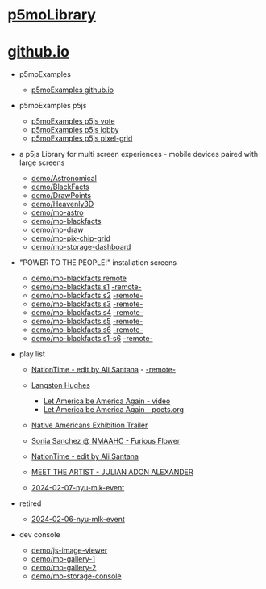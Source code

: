 # [p5moLibrary](https://github.com/molab-itp/p5moLibrary)

# [github.io](https://molab-itp.github.io/p5moLibrary/src?v=59)

- p5moExamples

  - [ p5moExamples github.io ](https://molab-itp.github.io/p5moExamples)

- p5moExamples p5js

  - [ p5moExamples p5js vote ](https://editor.p5js.org/jht9629-nyu/sketches/EEafnQwr1)
  - [ p5moExamples p5js lobby ](https://editor.p5js.org/jht9629-nyu/sketches/vP6sWN4Cu)
  - [ p5moExamples p5js pixel-grid ](https://editor.p5js.org/jht9629-nyu/sketches/CntV1JQNp)

- a p5js Library for multi screen experiences - mobile devices paired with large screens

  - [demo/Astronomical](demo/Astronomical?v=59)
  - [demo/BlackFacts](demo/BlackFacts?v=59)
  - [demo/DrawPoints](demo/DrawPoints?v=59)
  - [demo/Heavenly3D](demo/Heavenly3D?v=59)
  - [demo/mo-astro](demo/mo-astro?v=59)
  - [demo/mo-blackfacts](demo/mo-blackfacts?v=59)
  - [demo/mo-draw](demo/mo-draw?v=59)
  - [demo/mo-pix-chip-grid](demo/mo-pix-chip-grid?v=59)
  - [demo/mo-storage-dashboard](demo/mo-storage-dashboard?v=59)

- "POWER TO THE PEOPLE!" installation screens

  - [demo/mo-blackfacts remote](demo/mo-blackfacts?v=59)
  - [demo/mo-blackfacts s1](demo/mo-blackfacts?v=59&group=s1&qrcode=mo-blackfacts-qrcode-1.png) [-remote-](demo/mo-blackfacts?v=59&group=s1)
  - [demo/mo-blackfacts s2](demo/mo-blackfacts?v=59&group=s2&qrcode=mo-blackfacts-qrcode-2.png) [-remote-](demo/mo-blackfacts?v=59&group=s2)
  - [demo/mo-blackfacts s3](demo/mo-blackfacts?v=59&group=s3&qrcode=mo-blackfacts-qrcode-3.png) [-remote-](demo/mo-blackfacts?v=59&group=s3)
  - [demo/mo-blackfacts s4](demo/mo-blackfacts?v=59&group=s4&qrcode=mo-blackfacts-qrcode-4.png) [-remote-](demo/mo-blackfacts?v=59&group=s4)
  - [demo/mo-blackfacts s5](demo/mo-blackfacts?v=59&group=s5&qrcode=mo-blackfacts-qrcode-5.png) [-remote-](demo/mo-blackfacts?v=59&group=s5)
  - [demo/mo-blackfacts s6](demo/mo-blackfacts?v=59&group=s6&qrcode=mo-blackfacts-qrcode-6.png) [-remote-](demo/mo-blackfacts?v=59&group=s6)
  - [demo/mo-blackfacts s1-s6](demo/mo-blackfacts?v=59&group=s1,s2,s3,s4,s5,s6&qrcode=mo-blackfacts-qrcode-1-6.png) [-remote-](demo/mo-blackfacts?v=59&group=s1,s2,s3,s4,s5,s6)

- play list

  - [NationTime - edit by Ali Santana](demo/mo-videoplayer/?playlist=-UtKxghWlvY&title=NationTime%20-%20ELUCID%20-%20BETAMAX&qrcode=NationTime.png) - [-remote-](demo/mo-videoplayer/?playlist=-UtKxghWlvY&title=NationTime%20-%20ELUCID%20-%20BETAMAX)

  - [Langston Hughes ](demo/BlackFacts?playlist=XzI3huqpCi4)

    - [Let America be America Again - video](demo/mo-blackfacts?playlist=CFNM8GB_Yp0&title=%E2%98%85)
    - [Let America be America Again - poets.org](https://poets.org/poem/let-america-be-america-again)

  - [Native Americans Exhibition Trailer](demo/BlackFacts?playlist=hpjNGTYvpxw)

  - [Sonia Sanchez @ NMAAHC - Furious Flower](demo/mo-blackfacts?playlist=FNLp8e-cfgk&title=Sonia%20Sanchez)

  - [NationTime - edit by Ali Santana](demo/mo-videoplayer?playlist=-UtKxghWlvY&title=NationTime%20-%20ELUCID%20-%20BETAMAX&qrcode=NationTime.png)

  - [MEET THE ARTIST - JULIAN ADON ALEXANDER](demo/mo-blackfacts?playlist=wk0La_2igws&title=MEET%20THE%20ARTIST%20-%20JULIAN%20ADON%20ALEXANDE%20-%20What%20it%20is&qrcode=JULIAN.png)

  - [2024-02-07-nyu-mlk-event](demo/mo-blackfacts?playlist=lG758MniLYg&qrcode=annoucement-01.png&title=2024-02-07-nyu-mlk-event)

- retired

  - [2024-02-06-nyu-mlk-event](demo/mo-blackfacts?playlist=zbRz5xTaLYI&qrcode=annoucement-01.png&title=2024-02-06-nyu-mlk-event)
  <!-- - [Weapons of White Destruction - TJ](demo/mo-blackfacts?playlist=ob8YQPGJiHY&title=Weapons%20of%20White%20Destruction%20-%20TJ&&qrcode=TJ.png) -->

- dev console

  - [demo/js-image-viewer](demo/js-image-viewer?v=59)
  - [demo/mo-gallery-1](demo/mo-gallery-1?v=59)
  - [demo/mo-gallery-2](demo/mo-gallery-2?v=59)
  - [demo/mo-storage-console](demo/mo-storage-console?v=59)

<!--

- retired
  - [demo/mo-astro-host-0](demo/mo-astro-host-0?v=59)
  - [demo/mo-astro-host-1](demo/mo-astro-host-1?v=59)
  - [demo/mo-astro-remote-0](demo/mo-astro-remote-0?v=59)
  - [demo/mo-astro-remote-1](demo/mo-astro-remote-1?v=59)

  - [demo/mo-blackfacts-host](demo/mo-blackfacts-host?v=59)
  - [demo/mo-blackfacts-remote](demo/mo-blackfacts-remote?v=59)

# https://www.youtube.com/watch?v=hpjNGTYvpxw
# The Land Carries Our Ancestors: Contemporary Art by Native Americans Exhibition Trailer

 -->
